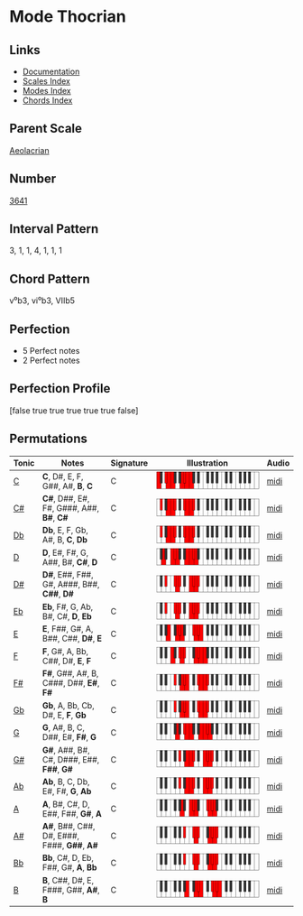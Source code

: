 # Mode Thocrian

## Links

- [Documentation](README.md)
- [Scales Index](Scales.md)
- [Modes Index](Modes.md)
- [Chords Index](Chords.md)

## Parent Scale

[Aeolacrian](ScaleAeolacrian.md)

## Number

[3641](https://ianring.com/musictheory/scales/3641)

## Interval Pattern

3, 1, 1, 4, 1, 1, 1

## Chord Pattern

v⁰b3, vi⁰b3, VIIb5

## Perfection

- 5 Perfect notes
- 2 Perfect notes

## Perfection Profile

[false true true true true true false]

## Permutations

| Tonic | Notes | Signature | Illustration | Audio |
|-------|-------|-----------|--------------|-------|
| [C](ModeCNaturalThocrian.md) | **C**, D#, E, F, G##, A#, **B**, **C** | C | ![CNaturalThocrian](ModeCNaturalThocrian.png) | [midi](https://github.com/edipermadi/music/blob/main/docs/ModeCNaturalThocrian.mid?raw=true) |
| [C#](ModeCSharpThocrian.md) | **C#**, D##, E#, F#, G###, A##, **B#**, **C#** | C | ![CSharpThocrian](ModeCSharpThocrian.png) | [midi](https://github.com/edipermadi/music/blob/main/docs/ModeCSharpThocrian.mid?raw=true) |
| [Db](ModeDFlatThocrian.md) | **Db**, E, F, Gb, A#, B, **C**, **Db** | C | ![DFlatThocrian](ModeDFlatThocrian.png) | [midi](https://github.com/edipermadi/music/blob/main/docs/ModeDFlatThocrian.mid?raw=true) |
| [D](ModeDNaturalThocrian.md) | **D**, E#, F#, G, A##, B#, **C#**, **D** | C | ![DNaturalThocrian](ModeDNaturalThocrian.png) | [midi](https://github.com/edipermadi/music/blob/main/docs/ModeDNaturalThocrian.mid?raw=true) |
| [D#](ModeDSharpThocrian.md) | **D#**, E##, F##, G#, A###, B##, **C##**, **D#** | C | ![DSharpThocrian](ModeDSharpThocrian.png) | [midi](https://github.com/edipermadi/music/blob/main/docs/ModeDSharpThocrian.mid?raw=true) |
| [Eb](ModeEFlatThocrian.md) | **Eb**, F#, G, Ab, B#, C#, **D**, **Eb** | C | ![EFlatThocrian](ModeEFlatThocrian.png) | [midi](https://github.com/edipermadi/music/blob/main/docs/ModeEFlatThocrian.mid?raw=true) |
| [E](ModeENaturalThocrian.md) | **E**, F##, G#, A, B##, C##, **D#**, **E** | C | ![ENaturalThocrian](ModeENaturalThocrian.png) | [midi](https://github.com/edipermadi/music/blob/main/docs/ModeENaturalThocrian.mid?raw=true) |
| [F](ModeFNaturalThocrian.md) | **F**, G#, A, Bb, C##, D#, **E**, **F** | C | ![FNaturalThocrian](ModeFNaturalThocrian.png) | [midi](https://github.com/edipermadi/music/blob/main/docs/ModeFNaturalThocrian.mid?raw=true) |
| [F#](ModeFSharpThocrian.md) | **F#**, G##, A#, B, C###, D##, **E#**, **F#** | C | ![FSharpThocrian](ModeFSharpThocrian.png) | [midi](https://github.com/edipermadi/music/blob/main/docs/ModeFSharpThocrian.mid?raw=true) |
| [Gb](ModeGFlatThocrian.md) | **Gb**, A, Bb, Cb, D#, E, **F**, **Gb** | C | ![GFlatThocrian](ModeGFlatThocrian.png) | [midi](https://github.com/edipermadi/music/blob/main/docs/ModeGFlatThocrian.mid?raw=true) |
| [G](ModeGNaturalThocrian.md) | **G**, A#, B, C, D##, E#, **F#**, **G** | C | ![GNaturalThocrian](ModeGNaturalThocrian.png) | [midi](https://github.com/edipermadi/music/blob/main/docs/ModeGNaturalThocrian.mid?raw=true) |
| [G#](ModeGSharpThocrian.md) | **G#**, A##, B#, C#, D###, E##, **F##**, **G#** | C | ![GSharpThocrian](ModeGSharpThocrian.png) | [midi](https://github.com/edipermadi/music/blob/main/docs/ModeGSharpThocrian.mid?raw=true) |
| [Ab](ModeAFlatThocrian.md) | **Ab**, B, C, Db, E#, F#, **G**, **Ab** | C | ![AFlatThocrian](ModeAFlatThocrian.png) | [midi](https://github.com/edipermadi/music/blob/main/docs/ModeAFlatThocrian.mid?raw=true) |
| [A](ModeANaturalThocrian.md) | **A**, B#, C#, D, E##, F##, **G#**, **A** | C | ![ANaturalThocrian](ModeANaturalThocrian.png) | [midi](https://github.com/edipermadi/music/blob/main/docs/ModeANaturalThocrian.mid?raw=true) |
| [A#](ModeASharpThocrian.md) | **A#**, B##, C##, D#, E###, F###, **G##**, **A#** | C | ![ASharpThocrian](ModeASharpThocrian.png) | [midi](https://github.com/edipermadi/music/blob/main/docs/ModeASharpThocrian.mid?raw=true) |
| [Bb](ModeBFlatThocrian.md) | **Bb**, C#, D, Eb, F##, G#, **A**, **Bb** | C | ![BFlatThocrian](ModeBFlatThocrian.png) | [midi](https://github.com/edipermadi/music/blob/main/docs/ModeBFlatThocrian.mid?raw=true) |
| [B](ModeBNaturalThocrian.md) | **B**, C##, D#, E, F###, G##, **A#**, **B** | C | ![BNaturalThocrian](ModeBNaturalThocrian.png) | [midi](https://github.com/edipermadi/music/blob/main/docs/ModeBNaturalThocrian.mid?raw=true) |
